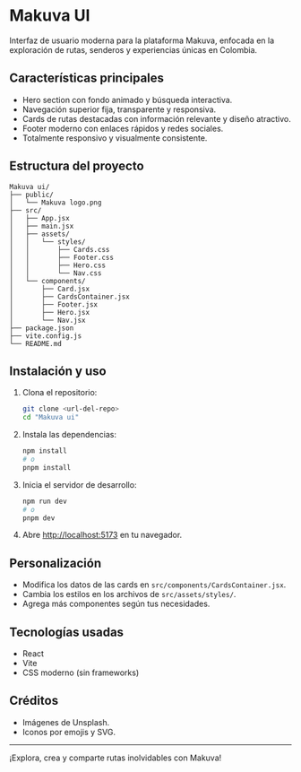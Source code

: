 # Makuva UI

Interfaz de usuario moderna para la plataforma Makuva, enfocada en la exploración de rutas, senderos y experiencias únicas en Colombia.

## Características principales

- Hero section con fondo animado y búsqueda interactiva.
- Navegación superior fija, transparente y responsiva.
- Cards de rutas destacadas con información relevante y diseño atractivo.
- Footer moderno con enlaces rápidos y redes sociales.
- Totalmente responsivo y visualmente consistente.

## Estructura del proyecto

```
Makuva ui/
├── public/
│   └── Makuva logo.png
├── src/
│   ├── App.jsx
│   ├── main.jsx
│   ├── assets/
│   │   └── styles/
│   │       ├── Cards.css
│   │       ├── Footer.css
│   │       ├── Hero.css
│   │       └── Nav.css
│   └── components/
│       ├── Card.jsx
│       ├── CardsContainer.jsx
│       ├── Footer.jsx
│       ├── Hero.jsx
│       └── Nav.jsx
├── package.json
├── vite.config.js
└── README.md
```

## Instalación y uso

1. Clona el repositorio:
   ```bash
   git clone <url-del-repo>
   cd "Makuva ui"
   ```
2. Instala las dependencias:
   ```bash
   npm install
   # o
   pnpm install
   ```
3. Inicia el servidor de desarrollo:
   ```bash
   npm run dev
   # o
   pnpm dev
   ```
4. Abre [http://localhost:5173](http://localhost:5173) en tu navegador.

## Personalización
- Modifica los datos de las cards en `src/components/CardsContainer.jsx`.
- Cambia los estilos en los archivos de `src/assets/styles/`.
- Agrega más componentes según tus necesidades.

## Tecnologías usadas
- React
- Vite
- CSS moderno (sin frameworks)

## Créditos
- Imágenes de Unsplash.
- Iconos por emojis y SVG.

---

¡Explora, crea y comparte rutas inolvidables con Makuva!
